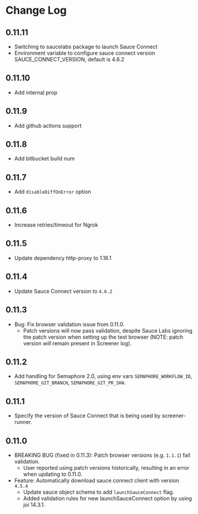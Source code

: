 # Change Log

## 0.11.11

- Switching to saucelabs package to launch Sauce Connect
- Environment variable to configure sauce connect version SAUCE_CONNECT_VERSION, default is 4.6.2

## 0.11.10
- Add internal prop

## 0.11.9
- Add github actions support

## 0.11.8
- Add bitbucket build num

## 0.11.7
- Add `disableDiffOnError` option

## 0.11.6
- Increase retries/timeout for Ngrok

## 0.11.5
- Update dependency http-proxy to 1.18.1

## 0.11.4
- Update Sauce Connect version to `4.6.2`

## 0.11.3
- Bug: Fix browser validation issue from 0.11.0.
  - Patch versions will now pass validation, despite Sauce Labs ignoring the patch version when setting up the test browser (NOTE: patch version _will_ remain present in Screener log).

## 0.11.2
- Add handling for Semaphore 2.0, using env vars `SEMAPHORE_WORKFLOW_ID`,  `SEMAPHORE_GIT_BRANCH`, `SEMAPHORE_GIT_PR_SHA`.

## 0.11.1
- Specify the version of Sauce Connect that is being used by screener-runner.

## 0.11.0
- BREAKING BUG (fixed in 0.11.3): Patch browser versions (e.g. `1.1.1`) fail validation.
  - User reported using patch versions historically, resulting in an error when updating to 0.11.0.
- Feature: Automatically download sauce connect client with version `4.5.4`
  - Update sauce object schema to add `launchSauceConnect` flag.
  - Added validation rules for new launchSauceConnect option by using joi 14.3.1.
